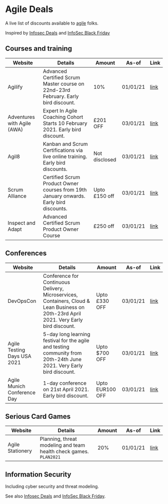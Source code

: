 # Agile Deals

A live list of discounts available to [agile](https://agilemanifesto.org/) folks.

Inspired by [Infosec Deals](https://github.com/instadoodledavid/Infosec-Deals-2020) and [InfoSec Black Friday](https://github.com/0x90n/InfoSec-Black-Friday)

## Courses and training

| Website | Details | Amount | As-of | Link |
| ------- | ------- | ---- | ----- | ---- |
| Agilify |Advanced Certified Scrum Master course on 22nd-23rd February. Early bird discount.  | 10% | 01/01/21 | [link](https://www.agilify.co.uk/events/advanced-certified-scrum-master-online-february-2021/) |
| Adventures with Agile (AWA) |Expert In Agile Coaching Cohort Starts 10 February 2021. Early bird discount.  | £201 OFF | 03/01/21 | [link](https://www.adventureswithagile.com/course/agile-coaching-ice-ac-expert-cohort-program/#APPLY/) |
| Agil8 |Kanban and Scrum Certifications via live online training. Early bird discounts.  | Not disclosed | 03/01/21 | [link](https://www.agil8.com/) |
| Scrum Alliance |Certified Scrum Product Owner courses from 19th January onwards. Early bird discounts.  | Upto £150 off | 03/01/21 | [link](https://www.scrumalliance.org/courses-events/search?ctyp=Cspo&vo=true&cnty=GB&rad=30&tz=my&pg=1/) |
| Inspect and Adapt |Advanced Certified Scrum Product Owner Course | £250 off | 03/01/21 | [link](https://www.inspectandadapt.com/product/advanced-certified-product-owner-a-cspo/) |

## Conferences

| Website | Details | Amount | As-of | Link |
| ------- | ------- | ---- | ----- | ---- |
| DevOpsCon |Conference for Continuous Delivery, Microservices, Containers, Cloud & Lean Business on 20th-23rd April 2021. Very Early bird discount.  | Upto £330 OFF | 03/01/21 | [link](https://devopscon.io/london/tickets-london/?go=ok/) |
| Agile Testing Days USA 2021 |5-day long learning festival for the agile and testing community from 20th-24th June 2021. Very Early bird discount.  | Upto $700 OFF | 03/01/21 | [link](https://agiletestingdays.us/register/) |
| Agile Munich Conference Day |1-day conference on 21st April 2021. Early bird discount.  | Upto EUR100 OFF | 03/01/21 | [link](https://www.agilemunich.com//) |

## Serious Card Games

| Website | Details | Amount | As-of | Link |
| ------- | ------- | ---- | ----- | ---- |
| Agile Stationery | Planning, threat modeling and team health check games. `PLAN2021`  | 20% | 01/01/21 | [link](https://agilestationery.co.uk/pages/planning-tools-for-software-delivery) |

## Information Security

Including cyber security and threat modeling.

See also [Infosec Deals](https://github.com/instadoodledavid/Infosec-Deals-2020) and [InfoSec Black Friday](https://github.com/0x90n/InfoSec-Black-Friday).
